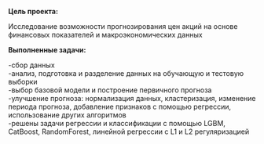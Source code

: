 **Цель проекта:** 

Исследование возможности прогнозирования цен акций на основе финансовых показателей и макроэкономических данных

**Выполненные задачи:**

-сбор данных<br/>
-анализ, подготовка и разделение данных на обучающую и тестовую выборки<br/>
-выбор базовой модели и построение первичного прогноза<br/>
-улучшение прогноза: нормализация данных, кластеризация, изменение периода прогноза, добавление признаков с помощью регрессии, использование других алгоритмов<br/>
-решены задачи регрессии и классификации с помощью LGBM, CatBoost, RandomForest, линейной регрессии с L1 и L2 регуляризацией
